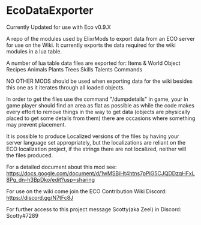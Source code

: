 # EcoDataExporter
Currently Updated for use with Eco v0.9.X

A repo of the modules used by ElixrMods to export data from an ECO server for use on the Wiki. 
It currently exports the data required for the wiki modules in a lua table.

A number of lua table data files are exported for:
Items & World Object
Recipes
Animals
Plants
Trees
Skills
Talents
Commands

NO OTHER MODS should be used when exporting data for the wiki besides this one as it iterates through all loaded objects.

In order to get the files use the command "/dumpdetails" in game, your in game player should find an area as flat as possible 
as while the code makes every effort to remove things in the way to get data (objects are physically placed to get some details from them)
there are occasions where something may prevent placement.

It is possible to produce Localized versions of the files by having your server language set appropriately, but the localizations are
reliant on the ECO localization project, if the strings there are not localized, neither will the files produced.

For a detailed document about this mod see: https://docs.google.com/document/d/1wMSBiHt4htns7pPiG5CJQDDzqHFxL8Pg_dn-h3BpDko/edit?usp=sharing

For use on the wiki come join the ECO Contribution Wiki Discord: https://discord.gg/N7tFc8J

For further access to this project message Scotty(aka Zeel) in Discord: Scotty#7289
